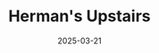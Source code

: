 ---
title: Herman's Upstairs 
description: final goodbye show for Herman's upstairs 
posterImage: /assets/posters/poster7.webp
altText: Silverware Herman's upstairs final goodbye show poster
date: 2025-03-21
tags: 
    - poster
---